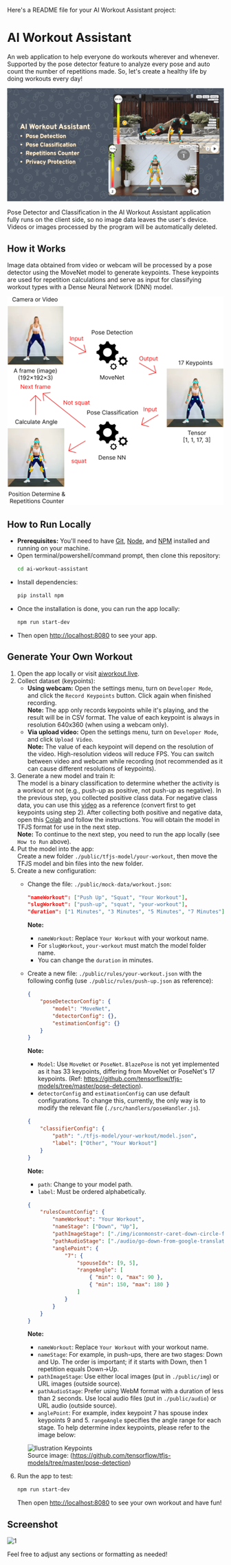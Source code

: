 Here's a README file for your AI Workout Assistant project:

# AI Workout Assistant

An web application to help everyone do workouts wherever and whenever. Supported by the pose detector feature to analyze every pose and auto count the number of repetitions made. So, let's create a healthy life by doing workouts every day!

![AI Workout Assistant Thumbnail](./public/img/social-media-thumbnail.png)

Pose Detector and Classification in the AI Workout Assistant application fully runs on the client side, so no image data leaves the user's device. Videos or images processed by the program will be automatically deleted.

## How it Works

Image data obtained from video or webcam will be processed by a pose detector using the MoveNet model to generate keypoints. These keypoints are used for repetition calculations and serve as input for classifying workout types with a Dense Neural Network (DNN) model.

![How AI Workout Work](./public/img/how-it-work-ai-workout.png)

## How to Run Locally

- **Prerequisites:** You'll need to have [Git](https://git-scm.com/), [Node](https://nodejs.org/), and [NPM](https://www.npmjs.com/package/npm) installed and running on your machine.
- Open terminal/powershell/command prompt, then clone this repository:  
    ```bash
    cd ai-workout-assistant
    ```
- Install dependencies:
    ```bash
    pip install npm
    ```
- Once the installation is done, you can run the app locally:
    ```bash
    npm run start-dev
    ```
- Then open [http://localhost:8080](http://localhost:8080) to see your app.

## Generate Your Own Workout

1. Open the app locally or visit [aiworkout.live](https://aiworkout.live/).
2. Collect dataset (keypoints):  
    - **Using webcam:** Open the settings menu, turn on `Developer Mode`, and click the `Record Keypoints` button. Click again when finished recording.  
      **Note:** The app only records keypoints while it's playing, and the result will be in CSV format. The value of each keypoint is always in resolution 640x360 (when using a webcam only).
    - **Via upload video:** Open the settings menu, turn on `Developer Mode`, and click `Upload Video`.  
      **Note:** The value of each keypoint will depend on the resolution of the video. High-resolution videos will reduce FPS. You can switch between video and webcam while recording (not recommended as it can cause different resolutions of keypoints).
3. Generate a new model and train it:  
   The model is a binary classification to determine whether the activity is a workout or not (e.g., push-up as positive, not push-up as negative). In the previous step, you collected positive class data. For negative class data, you can use this [video](https://www.youtube.com/watch?v=jJCd3sOuO2M) as a reference (convert first to get keypoints using step 2). After collecting both positive and negative data, open this [Colab](https://colab.research.google.com/drive/1t1t0H6xKit5uup7hFLOqGxD9cbPVcMxv?usp=sharing) and follow the instructions. You will obtain the model in TFJS format for use in the next step.  
   **Note:** To continue to the next step, you need to run the app locally (see `How to Run` above).
4. Put the model into the app:  
   Create a new folder `./public/tfjs-model/your-workout`, then move the TFJS model and bin files into the new folder.
5. Create a new configuration:  
    - Change the file: `./public/mock-data/workout.json`:  
        ```json
        "nameWorkout": ["Push Up", "Squat", "Your Workout"],
        "slugWorkout": ["push-up", "squat", "your-workout"],
        "duration": ["1 Minutes", "3 Minutes", "5 Minutes", "7 Minutes"]
        ```
      **Note:**  
        - `nameWorkout`: Replace `Your Workout` with your workout name.
        - For `slugWorkout`, `your-workout` must match the model folder name.
        - You can change the `duration` in minutes.
    - Create a new file: `./public/rules/your-workout.json` with the following config (use `./public/rules/push-up.json` as reference):  
        ```json
        {
            "poseDetectorConfig": {
                "model": "MoveNet",
                "detectorConfig": {},
                "estimationConfig": {}
            }
        }
        ```
        **Note:**  
        - `Model`: Use `MoveNet` or `PoseNet`. `BlazePose` is not yet implemented as it has 33 keypoints, differing from MoveNet or PoseNet's 17 keypoints. (Ref: https://github.com/tensorflow/tfjs-models/tree/master/pose-detection).
        - `detectorConfig` and `estimationConfig` can use default configurations. To change this, currently, the only way is to modify the relevant file (`./src/handlers/poseHandler.js`).
        
        ```json
        {
            "classifierConfig": {
                "path": "./tfjs-model/your-workout/model.json",
                "label": ["Other", "Your Workout"]
            }
        }
        ```
        **Note:**  
        - `path`: Change to your model path.
        - `label`: Must be ordered alphabetically.
        
        ```json
        {
            "rulesCountConfig": {
                "nameWorkout": "Your Workout",
                "nameStage": ["Down", "Up"],
                "pathImageStage": ["./img/iconmonstr-caret-down-circle-filled-64.png", "./img/iconmonstr-caret-up-circle-filled-64.png"],
                "pathAudioStage": ["./audio/go-down-from-google-translate.webm", "./audio/go-up-from-google-translate.webm"],
                "anglePoint": {
                    "7": {
                        "spouseIdx": [9, 5],
                        "rangeAngle": [
                            { "min": 0, "max": 90 },
                            { "min": 150, "max": 180 }
                        ]
                    }
                }
            }
        }
        ```
        **Note:**  
        - `nameWorkout`: Replace `Your Workout` with your workout name.
        - `nameStage`: For example, in push-ups, there are two stages: Down and Up. The order is important; if it starts with Down, then 1 repetition equals Down->Up.
        - `pathImageStage`: Use either local images (put in `./public/img`) or URL images (outside source).
        - `pathAudioStage`: Prefer using WebM format with a duration of less than 2 seconds. Use local audio files (put in `./public/audio`) or URL audio (outside source).
        - `anglePoint`: For example, index keypoint 7 has spouse index keypoints 9 and 5. `rangeAngle` specifies the angle range for each stage. To help determine index keypoints, please refer to the image below:
        
        ![Ilustration Keypoints](https://camo.githubusercontent.com/b8a385301ca6b034d5f4807505e528b4512a0aa78507dec9ebafcc829b9556be/68747470733a2f2f73746f726167652e676f6f676c65617069732e636f6d2f6d6f76656e65742f636f636f2d6b6579706f696e74732d3530302e706e67)  
        Source image: (https://github.com/tensorflow/tfjs-models/tree/master/pose-detection)
6. Run the app to test:
    ```bash
    npm run start-dev
    ```
    Then open [http://localhost:8080](http://localhost:8080) to see your own workout and have fun!

## Screenshot

![1](https://github.com/user-attachments/assets/271e27d2-44b5-40a6-9183-6c8e358ebc78)



Feel free to adjust any sections or formatting as needed!
